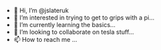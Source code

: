 - 👋 Hi, I’m @jslateruk
- 👀 I’m interested in trying to get to grips with a pi...
- 🌱 I’m currently learning the basics...
- 💞️ I’m looking to collaborate on tesla stuff...
- 📫 How to reach me ...

<!---
jslateruk/jslateruk is a ✨ special ✨ repository because its `README.md` (this file) appears on your GitHub profile.
You can click the Preview link to take a look at your changes.
--->
